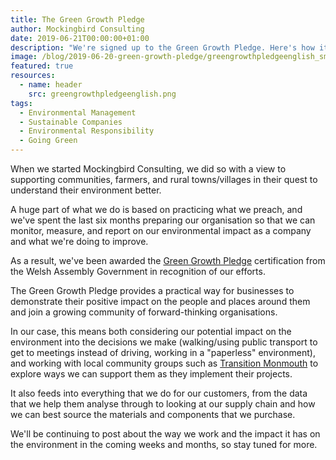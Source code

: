 ```yaml
---
title: The Green Growth Pledge
author: Mockingbird Consulting
date: 2019-06-21T00:00:00+01:00
description: "We're signed up to the Green Growth Pledge. Here's how it helps our customers like you."
image: /blog/2019-06-20-green-growth-pledge/greengrowthpledgeenglish_small.png
featured: true
resources:
  - name: header
    src: greengrowthpledgeenglish.png
tags:
  - Environmental Management
  - Sustainable Companies
  - Environmental Responsibility
  - Going Green
---
```


When we started Mockingbird Consulting, we did so with a view to supporting communities, farmers, and rural towns/villages in their quest to understand their environment better.

A huge part of what we do is based on practicing what we preach, and we've spent the last six months preparing our organisation so that we can monitor, measure, and report on our environmental impact as a company and what we're doing to improve.

As a result, we've been awarded the [Green Growth Pledge](https://businesswales.gov.wales/green-growth-pledge-1) certification from the Welsh Assembly Government in recognition of our efforts.


The Green Growth Pledge provides a practical way for businesses to demonstrate their positive impact on the people and places around them and join a growing community of forward-thinking organisations.

In our case, this means both considering our potential impact on the environment into the decisions we make (walking/using public transport to get to meetings instead of driving, working in a "paperless" environment), and working with local community groups such as [Transition Monmouth](https://transitionmonmouth.org/) to explore ways we can support them as they implement their projects.

It also feeds into everything that we do for our customers, from the data that we help them analyse through to looking at our supply chain and how we can best source the materials and components that we purchase.

We'll be continuing to post about the way we work and the impact it has on the environment in the coming weeks and months, so stay tuned for more.
